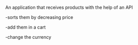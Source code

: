 An application that receives products with the help of an API

-sorts them by decreasing price

-add them in a cart

-change the currency

